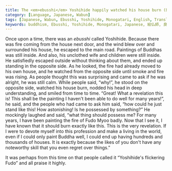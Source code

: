 ```yaml
---
title: The <em>ebusshi</em> Yoshihide happily watched his house burn (絵仏師良秀家の焼くるを見て悦ぶ事)
category: [Language, Japanese, Wabun]
tags: [Japanese, Wabun, Ebusshi, Yoshihide, Monogatari, English, Translation, Buddhism]
keywords: buddhism, Ebusshi, Yoshihide, Monogatari, Japanese, 絵仏師, 良秀, 物語, 絵仏師良秀家の焼くるを見て悦ぶ事
---
```


Once upon a time, there was an *ebusshi* called Yoshihide. Because there was fire coming from the house next door, and the wind blew over and surrounded his house, he escaped to the main road. Paintings of Buddhas was still inside. And also, his unclothed wife and children were still inside. He satisfiedly escaped outside without thinking about them, and ended up standing in the opposite side. As he looked, the fire had already moved to his own house, and he watched from the opposite side until smoke and fire was rising. As people thought this was surprising and came to ask if he was alright, he was still calm. While people said, “why!”, he stood on the opposite side, watched his house burn, nodded his head in deep understanding, and smiled from time to time. “Great! What a revelation this is! This shall be the painting I haven't been able to do well for many years!”, he said, and the people who had came to ask him said, “how could he just stand like this! How astonishing! Is he possessed by something?” He mockingly laughed and said, “what thing should possess me? For many years, I have been painting the fire of Fudo Myoo badly. Now that I see it, I have known that it should burn exactly like this. This is the very revelation. If I were to devote myself into this profession and make a living in the world, even if I could only paint Buddha well, I could end up having hundreds and thousands of houses. It is exactly because the likes of you don't have any noteworthy skill that you even regret over things.”

It was perhaps from this time on that people called it “Yoshihide's flickering Fudo” and all praise it highly.

